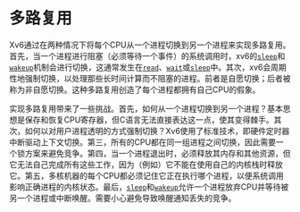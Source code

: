 # 多路复用

Xv6通过在两种情况下将每个CPU从一个进程切换到另一个进程来实现多路复用。首先，当一个进程进行阻塞（必须等待一个事件）的系统调用时，xv6的[`sleep`](/source/xv6-riscv/user/user.h)和[`wakeup`](/source/xv6-riscv/kernel/defs.h)机制会进行切换，这通常发生在[`read`](/source/xv6-riscv/user/user.h)、[`wait`](/source/xv6-riscv/user/user.h)或[`sleep`](/source/xv6-riscv/user/user.h)中。其次，xv6会周期性地强制切换，以处理那些长时间计算而不阻塞的进程。前者是自愿切换；后者被称为非自愿切换。这种多路复用创造了每个进程都拥有自己CPU的假象。

实现多路复用带来了一些挑战。首先，如何从一个进程切换到另一个进程？基本思想是保存和恢复CPU寄存器，但C语言无法直接表达这一点，使其变得棘手。其次，如何以对用户进程透明的方式强制切换？Xv6使用了标准技术，即硬件定时器中断驱动上下文切换。第三，所有的CPU都在同一组进程之间切换，因此需要一个锁方案来避免竞争。第四，当一个进程退出时，必须释放其内存和其他资源，但它无法自己完成所有这些工作，因为（例如）它不能在使用自己的内核栈时释放它。第五，多核机器的每个CPU都必须记住它正在执行哪个进程，以便系统调用影响正确进程的内核状态。最后，[`sleep`](/source/xv6-riscv/user/user.h)和[`wakeup`](/source/xv6-riscv/kernel/defs.h)允许一个进程放弃CPU并等待被另一个进程或中断唤醒。需要小心避免导致唤醒通知丢失的竞争。